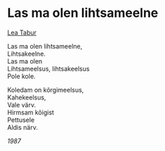 # Las ma olen lihtsameelne

[Lea Tabur](./)

Las ma olen lihtsameelne,  
Lihtsakeelne.  
Las ma olen  
Lihtsameelsus, lihtsakeelsus  
Pole kole.

Koledam on kõrgimeelsus,  
Kahekeelsus,  
Vale värv.  
Hirmsam kõigist  
Pettusele  
Aldis närv.

_1987_

